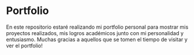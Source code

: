 # Portfolio
En este repositorio estaré realizando mi portfolio personal para mostrar mis proyectos realizados, mis logros académicos junto con mi personalidad y entusiasmo. Muchas gracias a aquellos que se tomen el tiempo de visitar y ver el portfolio!

